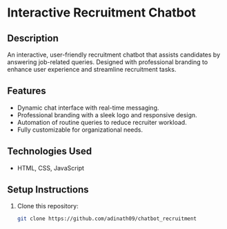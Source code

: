 # Interactive Recruitment Chatbot  

## Description  
An interactive, user-friendly recruitment chatbot that assists candidates by answering job-related queries. Designed with professional branding to enhance user experience and streamline recruitment tasks.  

## Features  
- Dynamic chat interface with real-time messaging.  
- Professional branding with a sleek logo and responsive design.  
- Automation of routine queries to reduce recruiter workload.  
- Fully customizable for organizational needs.  

## Technologies Used  
- HTML, CSS, JavaScript  

## Setup Instructions  
1. Clone this repository:  
   ```bash
   git clone https://github.com/adinath09/chatbot_recruitment
